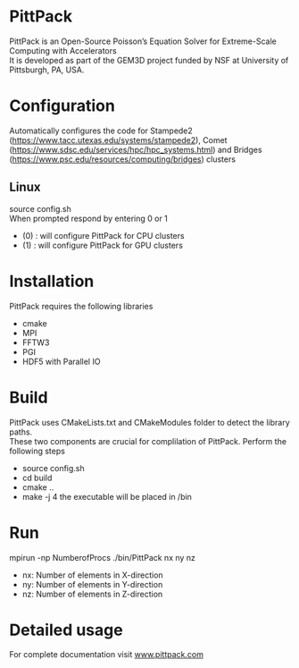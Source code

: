 # PittPack
PittPack is an Open-Source Poisson’s Equation Solver for Extreme-Scale Computing with Accelerators <br/>
It is developed as part of the GEM3D project funded by NSF at University of Pittsburgh, PA, USA. 

# Configuration 
Automatically configures the code for Stampede2 (https://www.tacc.utexas.edu/systems/stampede2), Comet (https://www.sdsc.edu/services/hpc/hpc_systems.html) and Bridges (https://www.psc.edu/resources/computing/bridges) clusters 

## Linux 
source config.sh <br/> 
When prompted respond by entering 0 or 1    
* (0) : will configure PittPack for CPU clusters 
* (1) : will configure PittPack for GPU clusters



# Installation
PittPack requires the following libraries
  * cmake 
  * MPI 
  * FFTW3 
  * PGI  
  * HDF5 with Parallel IO


#  Build  
PittPack uses CMakeLists.txt and CMakeModules folder to detect the library paths. <br/>
These two components are crucial for complilation of PittPack.
Perform the following steps
  * source config.sh
  * cd build
  * cmake ..
  * make -j 4
the executable will be placed in /bin


# Run
mpirun -np NumberofProcs ./bin/PittPack nx ny nz 
  * nx: Number of elements in X-direction
  * ny: Number of elements in Y-direction
  * nz: Number of elements in Z-direction
 
# Detailed usage
For complete documentation visit www.pittpack.com
